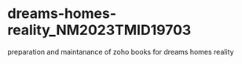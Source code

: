# dreams-homes-reality_NM2023TMID19703
preparation and maintanance of zoho books for dreams homes reality
